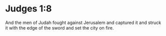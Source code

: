 # Judges 1:8

And the men of Judah fought against Jerusalem and captured it and struck it with the edge of the sword and set the city on fire.
